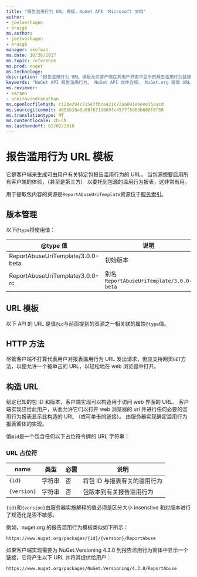 ```yaml
---
title: "报告滥用行为 URL 模板，NuGet API |Microsoft 文档"
author:
- joelverhagen
- kraigb
ms.author:
- joelverhagen
- kraigb
manager: skofman
ms.date: 10/26/2017
ms.topic: reference
ms.prod: nuget
ms.technology: 
description: "报告滥用行为 URL 模板允许客户端在其用户界面中显示的报告滥用行为链接。"
keywords: "NuGet API 报告滥用行为、 NuGet API 文件合规、 NuGet.org 报表 URL 模板"
ms.reviewer:
- karann
- unniravindranathan
ms.openlocfilehash: c12be294c71547fbce421c72aa091e0eee15aacd
ms.sourcegitcommit: 4651b16a3a08f6711669fc4577f5d63b600f8f58
ms.translationtype: MT
ms.contentlocale: zh-CN
ms.lasthandoff: 02/02/2018
---
```

# <a name="report-abuse-url-template"></a>报告滥用行为 URL 模板

它是客户端来生成可由用户有关特定包报告滥用行为的 URL。 当包源想要启用所有客户端的体验，（甚至是第三方） 以委托到包源的滥用行为报表，这非常有用。

用于提取包内容的资源是`ReportAbuseUriTemplate`资源位于[服务索引](service-index.md)。

## <a name="versioning"></a>版本管理

以下`@type`将使用值：

@type 值                       | 说明
--------------------------------- | -----
ReportAbuseUriTemplate/3.0.0-beta | 初始版本
ReportAbuseUriTemplate/3.0.0-rc   | 别名`ReportAbuseUriTemplate/3.0.0-beta`

## <a name="url-template"></a>URL 模板

以下 API 的 URL 是值`@id`与前面提到的资源之一相关联的属性`@type`值。

## <a name="http-methods"></a>HTTP 方法

尽管客户端不打算代表用户对报表滥用行为 URL 发出请求，但应支持网页`GET`方法，以便允许一个被单击的 URL，以轻松地在 web 浏览器中打开。

## <a name="construct-the-url"></a>构造 URL

给定已知的包 ID 和版本，客户端实现可以构造用于访问 web 界面的 URL。 客户端实现应给此用户，从而允许它们以打开 web 浏览器的 url 并进行任何必要的滥用行为报表显示此构造的 URL （或可单击的链接）。 由服务器实现确定滥用行为报表窗体的实现。

值`@id`是一个包含任何以下占位符令牌的 URL 字符串：

### <a name="url-placeholders"></a>URL 占位符

name        | 类型    | 必需 | 说明
----------- | ------- | -------- | -----
`{id}`      | 字符串  | 否       | 将包 ID 与报表有关的滥用行为
`{version}` | 字符串  | 否       | 包版本到有关报告滥用行为

`{id}`和`{version}`由服务器实施解释的值必须是区分大小 insenstive 和对版本进行了规范化是否不敏感。

例如，nuget.org 的报告滥用行为模板类似如下所示：

    https://www.nuget.org/packages/{id}/{version}/ReportAbuse

如果客户端实现需要为 NuGet.Versioning 4.3.0 到报告滥用行为窗体中显示一个链接，它将产生以下 URL 并将其提供给用户：

    https://www.nuget.org/packages/NuGet.Versioning/4.3.0/ReportAbuse
